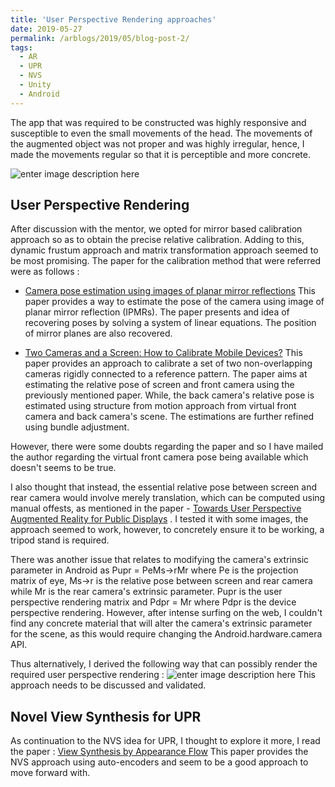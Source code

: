 ```yaml
---
title: 'User Perspective Rendering approaches'
date: 2019-05-27
permalink: /arblogs/2019/05/blog-post-2/
tags:
  - AR
  - UPR
  - NVS
  - Unity
  - Android
---
```


The app that was required to be constructed was highly responsive and susceptible to even the small movements of the head. The movements of the augmented object was not proper and was highly irregular, hence, I made the movements regular so that it is perceptible and 
more concrete. 

![enter image description here](https://lh3.googleusercontent.com/p7Sx6uGDcr0dUQ4YUQhH6u56RHrgF7YBWk3AZnNIuBWcmyR9ymV6K_Msg9qF4hLjxpne0f0ZDfyDsg)
## User Perspective Rendering

After discussion with the mentor, we opted for mirror based calibration approach so as to obtain the precise relative calibration. Adding to this, dynamic frustum approach and matrix transformation approach seemed to be most promising. The paper for the calibration method that were referred were as follows : 
- [Camera pose estimation using images of planar mirror reflections](https://dl.acm.org/citation.cfm?id=1888118)
   This paper provides a way to estimate the pose of the camera using image of planar mirror reflection (IPMRs). The paper presents and idea of recovering poses by solving a system of linear equations. The position of mirror planes are also recovered. 

-  [Two Cameras and a Screen: How to Calibrate Mobile Devices?](https://www.researchgate.net/publication/283865401_Two_Cameras_and_a_Screen_How_to_Calibrate_Mobile_Devices)
 This paper provides an approach to calibrate a set of two non-overlapping cameras rigidly connected to a reference pattern. The paper aims at estimating the relative pose of screen and front camera using the previously mentioned paper. While, the back camera's relative pose is estimated using structure from motion approach from virtual front camera and back camera's scene. The estimations are further refined using bundle adjustment.
   
 However, there were some doubts regarding the paper and so I have mailed the author regarding the virtual front camera pose being available which doesn't seems to be true. 

I also thought that instead, the essential relative pose between screen and rear camera would involve merely translation, which can be computed using manual offests, as mentioned in the paper -   [Towards User Perspective Augmented Reality for Public Displays](https://ieeexplore.ieee.org/stamp/stamp.jsp?tp=&arnumber=6948478) . I tested it with some images, the approach seemed to work, however, to concretely ensure it to be working, a tripod stand is required.

There was another issue that relates to modifying the camera's extrinsic parameter in Android as Pupr = PeMs->rMr where Pe is the projection matrix of eye, Ms->r is the relative pose between screen and rear camera while Mr is the rear camera's extrinsic parameter. Pupr is the user perspective rendering matrix and Pdpr = Mr where Pdpr is the device perspective rendering. However, after intense surfing on the web, I couldn't find any concrete material that will alter the camera's extrinsic parameter for the scene, as this would require changing the Android.hardware.camera  API.

Thus alternatively, I derived the following way that can possibly render the required user perspective rendering :
![enter image description here](https://lh3.googleusercontent.com/MBiI7w9-vXm2MvEfxjJn47uFsqdz-AGWsvKYmufwkA113VUTksDqybMRnaC3OSr4xKPTmkoMK0M8Tw)
This approach needs to be discussed and validated. 

 
## Novel View Synthesis for UPR
As continuation to the NVS idea for UPR, I thought to explore it more, I read the paper :
[ View Synthesis by Appearance Flow](https://arxiv.org/pdf/1605.03557.pdf)
This paper provides the NVS approach using auto-encoders and seem to be a good approach to move forward with.

 

